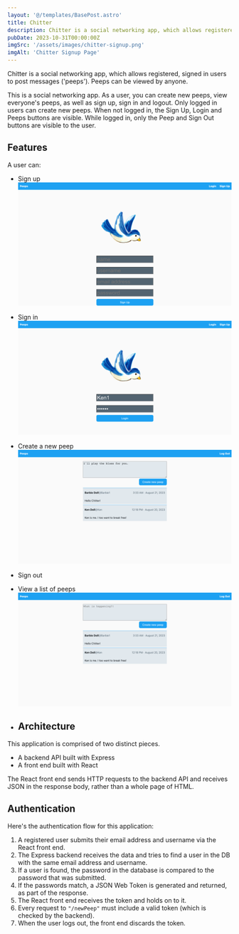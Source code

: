 ```yaml
---
layout: '@/templates/BasePost.astro'
title: Chitter
description: Chitter is a social networking app, which allows registered, signed in users to post messages ('peeps'). Peeps can be viewed by anyone.
pubDate: 2023-10-31T00:00:00Z
imgSrc: '/assets/images/chitter-signup.png'
imgAlt: 'Chitter Signup Page'
---
```

Chitter is a social networking app, which allows registered, signed in users to post messages ('peeps'). Peeps can be viewed by anyone. 

This is a social networking app. As a user, you can create new peeps, view everyone's peeps, as well as sign up, sign in and logout. Only logged in users can create new peeps. When not logged in, the Sign Up, Login and Peeps  buttons are visible. While logged in, only the Peep and Sign Out buttons are visible to the user.

## Features

A user can:

- Sign up
![A new user can sign up to Chitter:](../../../public/assets/images/chitter-signup.png)
- Sign in
![An existing user can login to Chitter:](../../../public/assets/images/chitter-login.png)
- Create a new peep
![An existing user can create a new Peep:](../../../public/assets/images/chitter-add-new-peep.png)
- Sign out
- View a list of peeps
![An existing user can create a new Peep:](../../../public/assets/images/chitter-peeps.png)

- ## Architecture

This application is comprised of two distinct pieces.

- A backend API built with Express
- A front end built with React

The React front end sends HTTP requests to the backend API and receives JSON in the response body, rather than a whole page of HTML.

## Authentication

Here's the authentication flow for this application:

1. A registered user submits their email address and username via the React front end.
2. The Express backend receives the data and tries to find a user in the DB with the same email address and username.
3. If a user is found, the password in the database is compared to the password that was submitted.
4. If the passwords match, a JSON Web Token is generated and returned, as part of the response.
5. The React front end receives the token and holds on to it.
6. Every request to `"/newPeep"` must include a valid token (which is checked by the backend).
7. When the user logs out, the front end discards the token.
